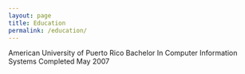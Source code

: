 ```yaml
---
layout: page
title: Education
permalink: /education/
---
```


American University of Puerto Rico
Bachelor In Computer Information Systems 
Completed May 2007


